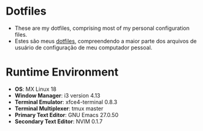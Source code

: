 # Dotfiles

- These are my dotfiles, comprising most of my personal configuration files.
- Estes são meus [dotfiles](https://wiki.archlinux.org/index.php/Dotfiles_(Portugu%C3%AAs)), compreendendo a maior parte dos arquivos de usuário de configuração de meu computador pessoal.

# Runtime Environment

- **OS**: MX Linux 18
- **Window Manager**: i3 version 4.13
- **Terminal Emulator**: xfce4-terminal 0.8.3
- **Terminal Multiplexer**: tmux master
- **Primary Text Editor**: GNU Emacs 27.0.50
- **Secondary Text Editor**: NVIM 0.1.7

